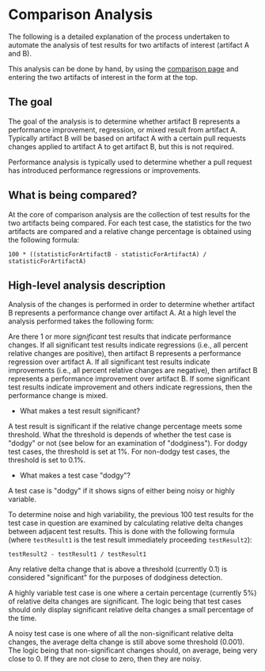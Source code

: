 # Comparison Analysis

The following is a detailed explanation of the process undertaken to automate the analysis of test results for two artifacts of interest (artifact A and B). 

This analysis can be done by hand, by using the [comparison page](https://perf.rust-lang.org/compare.html) and entering the two artifacts of interest in the form at the top.

## The goal

The goal of the analysis is to determine whether artifact B represents a performance improvement, regression, or mixed result from artifact A. Typically artifact B will be based on artifact A with a certain pull requests changes applied to artifact A to get artifact B, but this is not required.

Performance analysis is typically used to determine whether a pull request has introduced performance regressions or improvements.

## What is being compared?

At the core of comparison analysis are the collection of test results for the two artifacts being compared. For each test case, the statistics for the two artifacts are compared and a relative change percentage is obtained using the following formula:

```
100 * ((statisticForArtifactB - statisticForArtifactA) / statisticForArtifactA)
```

## High-level analysis description 

Analysis of the changes is performed in order to determine whether artifact B represents a performance change over artifact A. At a high level the analysis performed takes the following form:

Are there 1 or more _significant_ test results that indicate performance changes. If all significant test results indicate regressions (i.e., all percent relative changes are positive), then artifact B represents a performance regression over artifact A. If all significant test results indicate improvements (i.e., all percent relative changes are negative), then artifact B represents a performance improvement over artifact B. If some significant test results indicate improvement and others indicate regressions, then the performance change is mixed.

* What makes a test result significant?

A test result is significant if the relative change percentage meets some threshold. What the threshold is depends of whether the test case is "dodgy" or not (see below for an examination of "dodginess"). For dodgy test cases, the threshold is set at 1%. For non-dodgy test cases, the threshold is set to 0.1%.

* What makes a test case "dodgy"?

A test case is "dodgy" if it shows signs of either being noisy or highly variable.

To determine noise and high variability, the previous 100 test results for the test case in question are examined by calculating relative delta changes between adjacent test results. This is done with the following formula (where `testResult1` is the test result immediately proceeding `testResult2`):

```
testResult2 - testResult1 / testResult1
```

Any relative delta change that is above a threshold (currently 0.1) is considered "significant" for the purposes of dodginess detection.

A highly variable test case is one where a certain percentage (currently 5%) of relative delta changes are significant. The logic being that test cases should only display significant relative delta changes a small percentage of the time.

A noisy test case is one where of all the non-significant relative delta changes, the average delta change is still above some threshold (0.001). The logic being that non-significant changes should, on average, being very close to 0. If they are not close to zero, then they are noisy.